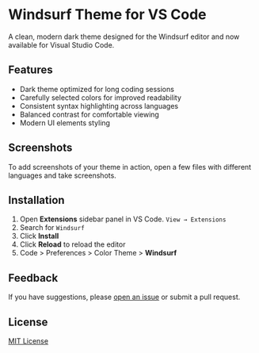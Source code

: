 # Windsurf Theme for VS Code

A clean, modern dark theme designed for the Windsurf editor and now available for Visual Studio Code.

## Features

- Dark theme optimized for long coding sessions
- Carefully selected colors for improved readability
- Consistent syntax highlighting across languages
- Balanced contrast for comfortable viewing
- Modern UI elements styling

## Screenshots

To add screenshots of your theme in action, open a few files with different languages and take screenshots.

## Installation

1. Open **Extensions** sidebar panel in VS Code. `View → Extensions`
2. Search for `Windsurf`
3. Click **Install**
4. Click **Reload** to reload the editor
5. Code > Preferences > Color Theme > **Windsurf**

## Feedback

If you have suggestions, please [open an issue](https://github.com/eberry/windsurf-color-theme/issues) or submit a pull request.

## License

[MIT License](LICENSE)